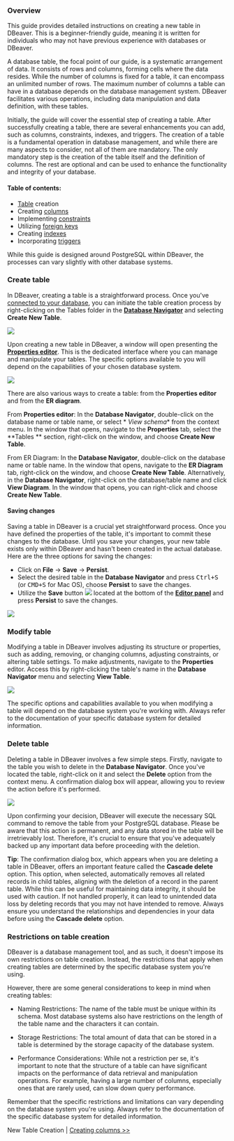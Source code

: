 ### Overview

This guide provides detailed instructions on creating a new table in DBeaver. This is a beginner-friendly guide,
meaning it is written for individuals who may not have previous experience with databases or DBeaver.

A database table, the focal point of our guide, is a systematic arrangement of data. It consists of rows and columns,
forming cells where the data resides. While the number of columns is fixed for a table, it can encompass an unlimited
number of rows. The maximum number of columns a table can have in a database depends on the database management system. 
DBeaver facilitates various operations, including data manipulation and data definition, with these tables.

Initially, the guide will cover the essential step of creating a table. After successfully creating a table, there are
several enhancements you can add, such as columns, constraints, indexes, and triggers. The creation
of a table is a fundamental operation in database management, and while there are many aspects to consider, not all of
them are mandatory. The only mandatory step is the creation of the table itself and the definition of columns.
The rest are optional and can be used to enhance the functionality and integrity of your database.

#### Table of contents:

* [Table](#Create-table) creation
* Creating [columns](Columns)
* Implementing [constraints](Constraints)
* Utilizing [foreign keys](Foreign-Keys)
* Creating [indexes](Indexes) 
* Incorporating [triggers](Triggers)


While this guide is designed around PostgreSQL within DBeaver, the processes can vary slightly with other database systems. 

### Create table

In DBeaver, creating a table is a straightforward process. Once you've [connected to your database](Connect-to-Database), you can
initiate the table creation process by right-clicking on the Tables folder in the **[Database Navigator](Database-Navigator)** 
and selecting **Create New Table**.  

![](images/tutorial_images/1_CreateNewTable.png)  

Upon creating a new table in DBeaver, a window will open presenting the **[Properties editor](Properties-Editor)**.
This is the dedicated interface where you can manage and manipulate your tables. The specific options available to you
will depend on the capabilities of your chosen database system.

![](images/tutorial_images/2_NewTable_NoData.png)

There are also various ways to create a table: from the **Properties editor** and from the **ER diagram**.

From **Properties editor**: In the **Database Navigator**, double-click on the database name or table name, or select *
*View schema** from the context menu. In the window that opens, navigate to the **Properties** tab, select the **Tables
** section, right-click on the window, and choose **Create New Table**.

From ER Diagram: In the **Database Navigator**, double-click on the database name or table name. In the window that
opens, navigate to the **ER Diagram** tab, right-click on the window, and choose **Create New Table**. Alternatively, in
the **Database Navigator**, right-click on the database/table name and click **View Diagram**. In the window that opens,
you can right-click and choose **Create New Table**.

#### Saving changes

Saving a table in DBeaver is a crucial yet straightforward process. Once you have defined the properties of the table,
it's important to commit these changes to the database. Until you save your changes, your new table exists only within
DBeaver and hasn't been created in the actual database. Here are the three options for saving the changes:

* Click on **File** -> **Save** -> **Persist**.
* Select the desired table in the **Database Navigator** and press <kbd>Ctrl+S</kbd> (or <kbd>CMD+S</kbd> for Mac OS),
  choose **Persist** to save the changes.
* Utilize the **Save** button ![](images/tutorial_images/10b_SaveButton.png) located at the bottom of the
  **[Editor panel](Data-Editor)** and press **Persist** to save the changes.

![](images/tutorial_images/10_Table_Save.png)

### Modify table

Modifying a table in DBeaver involves adjusting its structure or properties, such as adding, removing, or changing
columns, adjusting constraints, or altering table settings. To make adjustments, navigate to the **Properties** editor.
Access this by right-clicking the table's name in the **Database Navigator** menu and selecting **View Table**.  

![](images/tutorial_images/3_View_Table.png)  

The specific options and capabilities available to you when modifying a table will depend on the database
system you're working with. Always refer to the documentation of your specific database system for detailed information.

### Delete table

Deleting a table in DBeaver involves a few simple steps. Firstly, navigate to the table you wish to delete in the
**Database Navigator**. Once you've located the table, right-click on it and select the **Delete** option from the context
menu. A confirmation dialog box will appear, allowing you to review the action before it's performed.

![](images/tutorial_images/3a_Delete_Table.png)  

Upon confirming your decision, DBeaver will execute the necessary SQL command to remove the table from your PostgreSQL
database. Please be aware that this action is permanent, and any data stored in the table will be irretrievably lost.
Therefore, it's crucial to ensure that you've adequately backed up any important data before proceeding with the
deletion.

**Tip**: The confirmation dialog box, which appears when you are deleting a table in DBeaver, offers an important
feature called the **Cascade delete** option. This option, when selected, automatically removes all related records in child
tables, aligning with the deletion of a record in the parent table. While this can be useful for maintaining data
integrity, it should be used with caution. If not handled properly, it can lead to unintended data loss by deleting 
records that you may not have intended to remove. Always ensure you understand the relationships and dependencies in
your data before using the **Cascade delete** option.

### Restrictions on table creation

DBeaver is a database management tool, and as such, it doesn't impose its own restrictions on table creation. Instead,
the restrictions that apply when creating tables are determined by the specific database system you're using.

However, there are some general considerations to keep in mind when creating tables:

* Naming Restrictions: The name of the table must be unique within its schema. Most database systems also have
  restrictions on the length of the table name and the characters it can contain.

* Storage Restrictions: The total amount of data that can be stored in a table is determined by the storage capacity of
  the database system.

* Performance Considerations: While not a restriction per se, it's important to note that the structure of a table can
  have significant impacts on the performance of data retrieval and manipulation operations. For example, having a large
  number of columns, especially ones that are rarely used, can slow down query performance.


Remember that the specific restrictions and limitations can vary depending on the database system you're using. Always
refer to the documentation of the specific database system for detailed information.

 New Table Creation | [Creating columns >>](Columns)

